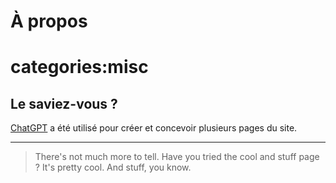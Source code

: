 # À propos

# categories:misc

## Le saviez-vous ?

[ChatGPT](https://chat.openai.com/ "new:Site de ChatGPT") a été utilisé pour créer et concevoir plusieurs pages du site.

---

> There's not much more to tell. Have you tried the cool and stuff page ? It's pretty cool. And stuff, you know.